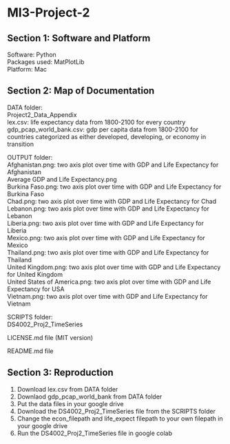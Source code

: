 # MI3-Project-2

## Section 1: Software and Platform
Software: Python <br />
Packages used: MatPlotLib <br />
Platform: Mac<br />

## Section 2: Map of Documentation
DATA folder:<br />
  Project2_Data_Appendix <br />
  lex.csv: life expectancy data from 1800-2100 for every country <br />
  gdp_pcap_world_bank.csv: gdp per capita data from 1800-2100 for countries categorized as either developed, developing, or economy in transition <br />

OUTPUT folder: <br />
  Afghanistan.png: two axis plot over time with GDP and Life Expectancy for Afghanistan <br />
  Average GDP and Life Expectancy.png <br />
  Burkina Faso.png: two axis plot over time with GDP and Life Expectancy for Burkina Faso <br />
  Chad.png: two axis plot over time with GDP and Life Expectancy for Chad <br />
  Lebanon.png: two axis plot over time with GDP and Life Expectancy for Lebanon <br />
  Liberia.png: two axis plot over time with GDP and Life Expectancy for Liberia <br />
  Mexico.png: two axis plot over time with GDP and Life Expectancy for Mexico <br />
  Thailand.png: two axis plot over time with GDP and Life Expectancy for Thailand <br /> 
  United Kingdom.png: two axis plot over time with GDP and Life Expectancy for United Kingdom <br /> 
  United States of America.png: two axis plot over time with GDP and Life Expectancy for USA <br />
  Vietnam.png: two axis plot over time with GDP and Life Expectancy for Vietnam <br />

SCRIPTS folder:<br />
  DS4002_Proj2_TimeSeries<br />

LICENSE.md file (MIT version) <br />

README.md file <br />

## Section 3: Reproduction
1. Download lex.csv from DATA folder <br />
2. Downlaod gdp_pcap_world_bank from DATA folder <br />
3. Put the data files in your google drive <br />
4. Download the DS4002_Proj2_TimeSeries file from the SCRIPTS folder <br />
5. Change the econ_filepath and life_expect filepath to your own filepath in your google drive <br />
6. Run the DS4002_Proj2_TimeSeries file in google colab <br />
